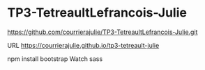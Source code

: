 # TP3-TetreaultLefrancois-Julie
https://github.com/courrierajulie/TP3-TetreaultLefrancois-Julie.git

URL
https://courrierajulie.github.io/tp3-tetreault-julie

npm install bootstrap
Watch sass
